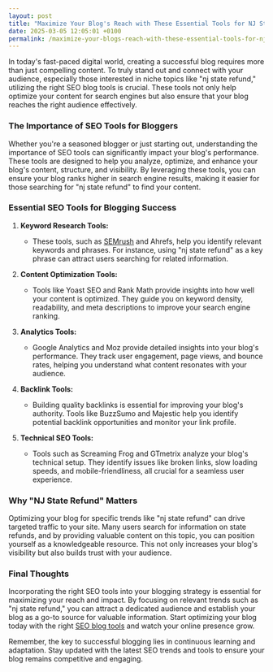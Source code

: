 ```yaml
---
layout: post
title: "Maximize Your Blog's Reach with These Essential Tools for NJ State Refund Seekers"
date: 2025-03-05 12:05:01 +0100
permalink: /maximize-your-blogs-reach-with-these-essential-tools-for-nj-state-refund-seekers/
---
```



In today's fast-paced digital world, creating a successful blog requires more than just compelling content. To truly stand out and connect with your audience, especially those interested in niche topics like "nj state refund," utilizing the right SEO blog tools is crucial. These tools not only help optimize your content for search engines but also ensure that your blog reaches the right audience effectively.

### The Importance of SEO Tools for Bloggers

Whether you're a seasoned blogger or just starting out, understanding the importance of SEO tools can significantly impact your blog's performance. These tools are designed to help you analyze, optimize, and enhance your blog's content, structure, and visibility. By leveraging these tools, you can ensure your blog ranks higher in search engine results, making it easier for those searching for "nj state refund" to find your content.

### Essential SEO Tools for Blogging Success

1. **Keyword Research Tools:** 
   - These tools, such as [SEMrush](https://www.semrush.com/) and Ahrefs, help you identify relevant keywords and phrases. For instance, using "nj state refund" as a key phrase can attract users searching for related information.

2. **Content Optimization Tools:**
   - Tools like Yoast SEO and Rank Math provide insights into how well your content is optimized. They guide you on keyword density, readability, and meta descriptions to improve your search engine ranking.

3. **Analytics Tools:**
   - Google Analytics and Moz provide detailed insights into your blog's performance. They track user engagement, page views, and bounce rates, helping you understand what content resonates with your audience.

4. **Backlink Tools:**
   - Building quality backlinks is essential for improving your blog's authority. Tools like BuzzSumo and Majestic help you identify potential backlink opportunities and monitor your link profile.

5. **Technical SEO Tools:**
   - Tools such as Screaming Frog and GTmetrix analyze your blog's technical setup. They identify issues like broken links, slow loading speeds, and mobile-friendliness, all crucial for a seamless user experience.

### Why "NJ State Refund" Matters

Optimizing your blog for specific trends like "nj state refund" can drive targeted traffic to your site. Many users search for information on state refunds, and by providing valuable content on this topic, you can position yourself as a knowledgeable resource. This not only increases your blog's visibility but also builds trust with your audience.

### Final Thoughts

Incorporating the right SEO tools into your blogging strategy is essential for maximizing your reach and impact. By focusing on relevant trends such as "nj state refund," you can attract a dedicated audience and establish your blog as a go-to source for valuable information. Start optimizing your blog today with the right [SEO blog tools](https://seoblogtool.com/) and watch your online presence grow.

Remember, the key to successful blogging lies in continuous learning and adaptation. Stay updated with the latest SEO trends and tools to ensure your blog remains competitive and engaging.